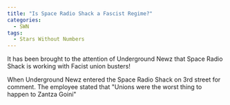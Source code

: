 ```yaml
---
title: "Is Space Radio Shack a Fascist Regime?"
categories:
  - SWN
tags:
  - Stars Without Numbers
---
```


It has been brought to the attention of Underground Newz that Space Radio Shack is working with Facist union busters!

When Underground Newz entered the Space Radio Shack on 3rd street for comment. The employee stated that "Unions were the worst thing to happen to Zantza Goini"